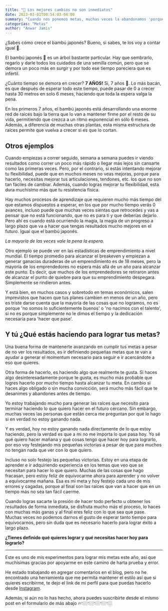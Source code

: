 ```yaml
---
title: "🔄 Los mejores cambios no son inmediatos"
date: 2023-03-01T00:54:03-04:00
summary: "Cuando nos ponemos metas, muchas veces la abandonamos 'porque no estamos viendo resultados'. El problema es que el avance no siempre es medible."
categorías: "Metas"
author: "Anwar Jamis"
---
```

¿Sabes cómo crece el bambú japonés? Bueno, si sabes, te los voy a contar igual 👀.

El bambú japonés 🎋 es un árbol bastante particular. Hay que sembrarlo, regarlo y darle todos los cuidados de una semilla común, pero que se demora un poco más en surgir y por todo ese tiempo pareciera que es infértil.

¿Cuánto tiempo se demora en crecer? **7 AÑOS!** Si, 7 años 🤯. Lo más bacán, es que después de esperar todo este tiempo, puede pasar de 0 a crecer hasta 30 metros en solo 6 meses, haciendo que toda la espera valga la pena.

En los primeros 7 años, el bambú japonés está desarrollando una enorme red de raíces bajo la tierra que lo van a mantener firme por el resto de su vida, permitiendo que crezca a un ritmo exponencial en sólo 6 meses. Además, a diferencia de muchas otras plantas, esta misma estructura de raíces permite que vuelva a crecer si es que lo cortan.

## Otros ejemplos

Cuando empiezas a correr seguido, semana a semana puedes ir viendo resultados como correr un poco más rápido o llegar más lejos sin cansarte como las primeras veces. Pero, por el contrario, si estás intentando mejorar tu flexibilidad, puede que en muchos meses no veas mejoras, porque para hacerlo, necesitas mejorar tus articulaciones, tendones, etc. los que no son tan fáciles de cambiar. Además, cuando logras mejorar tu flexibilidad, esta dura muchísimo más que tu resistencia física.

Hay muchos procesos de aprendizaje que requieren mucho más tiempo del que estamos dispuestos a esperar, en los que por mucho tiempo verás 0 avances, incluso puede que muchas veces sientas que retrocedes y vas a pensar que no está funcionando, que no es para tí y que deberías dejarlo. Pero ahí es cuando está ocurriendo la magia, la magia de un progreso a largo plazo que va a hacer que tengas resultados mucho mejores en el futuro. Igual que el bambú japonés.

*La mayoría de las veces vale la pena la espera.*

Otro ejemplo se puede ver en las estadísticas de emprendimiento a nivel mundial. El tiempo promedio para alcanzar el breakeven y empiezan a generar ganacias duraderas de un emprendimiento es de 18 meses, pero la mayoría de los emprendedores no espera más allá de un año para alcanzar este punto. Es decir, que muchos de los emprendedores se retiraron antes de alcanzar el punto de quiebre para que su emprendimiento despegara. Simplemente se rindieron antes.

Y está bien, en muchos casos y sobretodo en temas económicos, salen imprevistos que hacen que tus planes cambien en menos de un año, pero es triste darse cuenta que la mayoría de las cosas que no logramos, no es porque 'no somos lo suficientemente buenos' o 'no nacimos con el talento', si no es porque simplemente no le dimos el tiempo y la dedicación necesaria para 'hacer que pase'.

## Y tú ¿Qué estás haciendo para lograr tus metas?

Una buena forma de mantenerte avanzando en cumplir tus metas a pesar de no ver los resultados, es ir definiendo pequeñas metas que te van a ayudar a generar el momentum necesario para seguir e ir acercándote a eso que quieres.

Otra forma de hacerlo, es haciendo algo que realmente te gusta. Si haces algo desinteresadamente porque te gusta, es mucho más probable que logres hacerlo por mucho tiempo hasta alcanzar tu meta. En cambio si haces algo obligado o sin mucha convicción, será mucho más fácil que te desanimes y abandones antes de tiempo.

Yo estoy trabajando mucho para generar las raíces que necesito para terminar haciendo lo que quiero hacer en el futuro cercano. Sin embargo, muchas veces las personas que están cerca me preguntan por qué lo hago si en verdad no estoy ganando nada.

Y es verdad, hoy no estoy ganando nada directamente de lo que estoy haciendo, pero la verdad es que a mi no me importa lo que pasa hoy. Yo sé qué quiero hacer mañana y qué cosas tengo que hacer hoy para lograrlo, por eso voy festejando mis pequeñas victorias a pesar de que para muchos no tengan nada que ver con lo que quiero.

Incluso no solo festejo las pequeñas victorias. Estoy en una etapa de aprender e ir adquiriendo experiencia en los temas que veo que se necesitan para hacer lo que quiero. Muchas de las cosas que hago fracasan, pero estoy feliz de equivocarme ahora para aprender y no volver a equivocarme mañana. Esa es mi meta y hoy festejo cada uno de mis errores y cagadas, porque al final son las raíces que van a hacer que en un tiempo más no séa tan fácil caerme.

Cuando logras sacarte la presión de hacer todo perfecto u obtener los resultados de forma inmediata, se disfruta mucho más el proceso, lo haces con muchas más ganas y al final eres feliz con lo que sea que pase. Muchas veces no podemos darnos el gusto de esperar tanto tiempo para equivocarnos, pero sin duda que es necesario hacerlo para lograr éxito a largo plazo.

**¿Tienes definido qué quieres lograr y qué necesitas hacer hoy para lograrlo?**

---
Este es uno de mis experimentos para lograr mis metas este año, así que muchísimas gracias por apoyarme en este camino de harta prueba y error.

He estado trabajando en agregar comentarios en el blog, pero no he encontrado una herramienta que me permita mantener el estilo así que si quieres escribirme, te dejo el link de mi perfil para que puedas hacerlo desde [Instagram](https://www.instagram.com/anwarjamis/).

Además, si aún no lo has hecho, ahora puedes suscribirte desde el mismo post en el formulario de más abajo 🔥👇🏼👇🏼👇🏼👇🏼👇🏼
